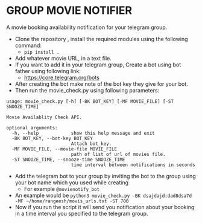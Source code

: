 # GROUP MOVIE NOTIFIER
A movie booking availability notification for your telegram group.
- Clone the repository , install the required modules using the following command:
   - `pip install .`
- Add whatever movie URL, in a text file.
- If you want to add it in your telegram group, Create a bot using bot father using following link:
   - https://core.telegram.org/bots
- After creating the bot make note of the bot key they give for your bot.
- Then run the movie_check.py using following parameters:
```
usage: movie_check.py [-h] [-BK BOT_KEY] [-MF MOVIE_FILE] [-ST SNOOZE_TIME]

Movie Availablity Check API.

optional arguments:
  -h, --help            show this help message and exit
  -BK BOT_KEY, --bot-key BOT_KEY
                        Attach bot_key.
  -MF MOVIE_FILE, --movie-file MOVIE_FILE
                        path of list of url of movies file.
  -ST SNOOZE_TIME, --snooze-time SNOOZE_TIME
                        time interval between notifications in seconds
```
- Add the telegram bot to your group by inviting the bot to the group using your bot name which you used while creating
    - For example `@movienotify_bot`
- An example would be `python3 movie_check.py -BK dsajdajd:dad8dsa7d -MF ~/home/rangeesh/movis_urls.txt -ST 700`
- Now if you run the script it will send you notification about your booking in a time interval you specified to the telegram group.
